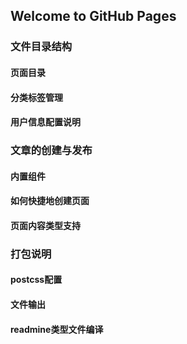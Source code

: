 ## Welcome to GitHub Pages

### 文件目录结构
#### 页面目录
#### 分类标签管理
#### 用户信息配置说明

### 文章的创建与发布
#### 内置组件
#### 如何快捷地创建页面
#### 页面内容类型支持

### 打包说明
#### postcss配置
#### 文件输出
#### readmine类型文件编译

